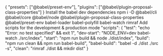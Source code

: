 {
	"presets": ["@babel/preset-env"],
	"plugins": ["@babel/plugin-proposal-class-properties"]
}
Install the babel dev dependencies
npm i -D @babel/cli @babel/core @babel/node @babel/plugin-proposal-class-properties @babel/preset-env babel-loader babel-polyfill babel-watch rimraf
Add scripts for the development & production mode
"scripts": {
    "test": "echo \"Error: no test specified\" && exit 1",
    "dev-start": "NODE_ENV=dev babel-watch ./src/index",
    "start": "npm run build && node ./dist/index",
    "build": "npm run clean && npm run babel-build",
    "babel-build": "babel -d ./dist ./src -s",
    "clean": "rimraf ./dist && mkdir dist"
}
